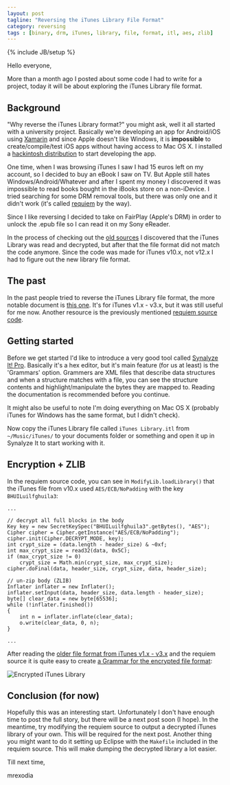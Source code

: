 ```yaml
---
layout: post
tagline: "Reversing the iTunes Library File Format"
category: reversing
tags : [binary, drm, iTunes, library, file, format, itl, aes, zlib]
---
```

{% include JB/setup %}

Hello everyone,

More than a month ago I posted about some code I had to write for a project, today it will be about exploring the iTunes Library file format.

## Background

"Why reverse the iTunes Library format?" you might ask, well it all started with a university project. Basically we're developing an app for Android/iOS using [Xamarin](http://xamarin.com) and since Apple doesn't like Windows, it is **impossible** to create/compile/test iOS apps without having access to Mac OS X. I installed a [hackintosh distribution](http://hackintosh.zone) to start developing the app.

One time, when I was browsing iTunes I saw I had 15 euros left on my account, so I decided to buy an eBook I saw on TV. But Apple still hates Windows/Android/Whatever and after I spent my money I discovered it was impossible to read books bought in the iBooks store on a non-iDevice. I tried searching for some DRM removal tools, but there was only one and it didn't work (it's called [requiem](https://www.google.com/?#q=requiem+drm) by the way).

Since I like reversing I decided to take on FairPlay (Apple's DRM) in order to unlock the .epub file so I can read it on my Sony eReader.

In the process of checking out the [old sources](https://www.google.nl/?#q=requiem-3.3.6-src.zip) I discovered that the iTunes Library was read and decrypted, but after that the file format did not match the code anymore. Since the code was made for iTunes v10.x, not v12.x I had to figure out the new library file format.

## The past

In the past people tried to reverse the iTunes Library file format, the more notable document is [this one](http://search.cpan.org/~bdfoy/Mac-iTunes/doc/file_format.pod). It's for iTunes v1.x - v3.x, but it was still useful for me now. Another resource is the previously mentioned [requiem source code](https://www.google.nl/?#q=requiem-3.3.6-src.zip).

## Getting started

Before we get started I'd like to introduce a very good tool called [Synalyze It! Pro](https://www.synalysis.net). Basically it's a hex editor, but it's main feature (for us at least) is the 'Grammars' option. Grammers are XML files that describe data structures and when a structure matches with a file, you can see the structure contents and highlight/manipulate the bytes they are mapped to. Reading the documentation is recommended before you continue.

It might also be useful to note I'm doing everything on Mac OS X (probably iTunes for Windows has the same format, but I didn't check).

Now copy the iTunes Library file called `iTunes Library.itl` from `~/Music/iTunes/` to your documents folder or something and open it up in Synalyze It to start working with it.

## Encryption + ZLIB

In the requiem source code, you can see in `ModifyLib.loadLibrary()` that the iTunes file from v10.x used `AES/ECB/NoPadding` with the key `BHUILuilfghuila3`:

```
...

// decrypt all full blocks in the body
Key key = new SecretKeySpec("BHUILuilfghuila3".getBytes(), "AES");
Cipher cipher = Cipher.getInstance("AES/ECB/NoPadding");
cipher.init(Cipher.DECRYPT_MODE, key);
int crypt_size = (data.length - header_size) & ~0xf;
int max_crypt_size = read32(data, 0x5C);
if (max_crypt_size != 0)
    crypt_size = Math.min(crypt_size, max_crypt_size);
cipher.doFinal(data, header_size, crypt_size, data, header_size);

// un-zip body (ZLIB)
Inflater inflater = new Inflater();
inflater.setInput(data, header_size, data.length - header_size);
byte[] clear_data = new byte[65536];
while (!inflater.finished())
{
    int n = inflater.inflate(clear_data);
    o.write(clear_data, 0, n);
}

...
```

After reading the [older file format from iTunes v1.x - v3.x](http://search.cpan.org/~bdfoy/Mac-iTunes/doc/file_format.pod) and the requiem source it is quite easy to create [a Grammar for the encrypted file format](https://gist.github.com/mrexodia/b21b429cdab57fa64e81):

![Encrypted iTunes Library](/images/itunes_1_screenshot.png)

## Conclusion (for now)

Hopefully this was an interesting start. Unfortunately I don't have enough time to post the full story, but there will be a next post soon (I hope). In the meantime, try modifying the requiem source to output a decrypted iTunes library of your own. This will be required for the next post. Another thing you might want to do it setting up Eclipse with the `Makefile` included in the requiem source. This will make dumping the decrypted library a lot easier.

Till next time,

mrexodia
